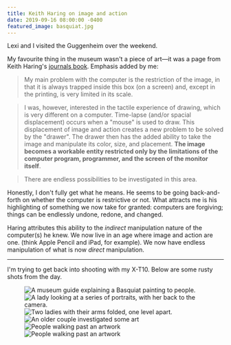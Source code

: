 ```yaml
---
title: Keith Haring on image and action
date: 2019-09-16 08:00:00 -0400
featured_image: basquiat.jpg
---
```


Lexi and I visited the Guggenheim over the weekend.

My favourite thing in the museum wasn't a piece of art—it was a page from Keith Haring's [journals book](http://www.haring.com/!/archives/journals). Emphasis added by me:

> My main problem with the computer is the restriction of the image, in that it is always trapped inside this box (on a screen) and, except in the printing, is very limited in its scale.

> I was, however, interested in the tactile experience of drawing, which is very different on a computer. Time-lapse (and/or spacial displacement) occurs when a "mouse" is used to draw. This displacement of image and action creates a new problem to be solved by the "drawer". The drawer then has the added ability to take the image and manipulate its color, size, and placement. **The image becomes a workable entity restricted only by the limitations of the computer program, programmer, and the screen of the monitor itself**.

> There are endless possibilities to be investigated in this area.

Honestly, I don't fully get what he means. He seems to be going back-and-forth on whether the computer is restrictive or not. What attracts me is his highlighting of something we now take for granted: computers are forgiving; things can be endlessly undone, redone, and changed.

Haring attributes this ability to the _indirect_ manipulation nature of the computer(s) he knew. We now live in an age where image and action are one. (think Apple Pencil and iPad, for example). We now have endless manipulation of what is now _direct_ manipulation.

<hr>

I'm trying to get back into shooting with my X-T10. Below are some rusty shots from the day.

<figure>
    <img src="https://ik.imagekit.io/dw/notes/keith-haring-on-image-and-action/basquiat.jpg" alt="A museum guide explaining a Basquiat painting to people.">
    <img src="https://ik.imagekit.io/dw/notes/keith-haring-on-image-and-action/framed.jpg" alt="A lady looking at a series of portraits, with her back to the camera.">
    <img src="https://ik.imagekit.io/dw/notes/keith-haring-on-image-and-action/arms-crossed.jpg" alt="Two ladies with their arms folded, one level apart.">
    <img src="https://ik.imagekit.io/dw/notes/keith-haring-on-image-and-action/couple.jpg" alt="An older couple investigated some art">
    <img src="https://ik.imagekit.io/dw/notes/keith-haring-on-image-and-action/gunpowder.jpg" alt="People walking past an artwork">
    <img src="https://ik.imagekit.io/dw/notes/keith-haring-on-image-and-action/yellow.jpg" alt="People walking past an artwork">
</figure>